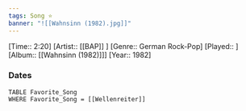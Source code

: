 ```yaml
---
tags: Song ⭐ 
banner: "![[Wahnsinn (1982).jpg]]"
---
```

[Time:: 2:20]
[Artist:: [[BAP]] ]
[Genre:: German Rock-Pop]
[Played:: ]
[Album:: [[Wahnsinn (1982)]]]
[Year:: 1982]
### Dates
````dataview
TABLE Favorite_Song
WHERE Favorite_Song = [[Wellenreiter]]
````